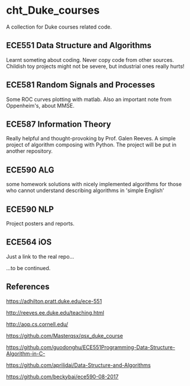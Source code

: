 # cht_Duke_courses
A collection for Duke courses related code.

## ECE551 Data Structure and Algorithms
Learnt someting about coding. Never copy code from other sources. Childish toy projects might not be severe, but industrial ones really hurts!

## ECE581 Random Signals and Processes
Some ROC curves plotting with matlab. Also an important note from Oppenheim's, about MMSE.

## ECE587 Information Theory
Really helpful and thought-provoking by Prof. Galen Reeves.
A simple project of algorithm composing with Python. The project will be put in another repository.

## ECE590 ALG
some homework solutions with nicely implemented algorithms for those who cannot understand describing algorithms in 'simple English'

## ECE590 NLP
Project posters and reports.

## ECE564 iOS
Just a link to the real repo...

...to be continued.

## References
https://adhilton.pratt.duke.edu/ece-551

http://reeves.ee.duke.edu/teaching.html

http://aop.cs.cornell.edu/

https://github.com/Masterqsx/qsx_duke_course

https://github.com/guodonghu/ECE551Programming-Data-Structure-Algorithm-in-C-

https://github.com/apriljdai/Data-Structure-and-Algorithms

https://github.com/beckybai/ece590-08-2017
